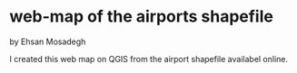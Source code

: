 # web-map of the airports shapefile
by Ehsan Mosadegh


I created this web map on QGIS from the airport shapefile availabel online. 
